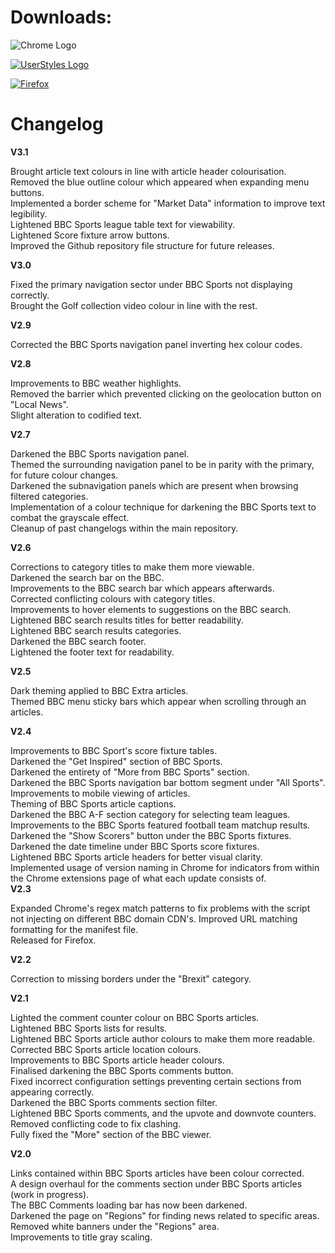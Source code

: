 
# Downloads:  

![Chrome Logo](https://i.imgur.com/JXBf0eC.png)</a>    
<a href="https://userstyles.org/styles/164869/dark-bbc"> 

![UserStyles Logo](https://userstyles.org/ui/images/stylish-logo-2-copy-2.svg)</a>    
<a href="https://addons.mozilla.org/en-GB/firefox/addon/bbc-dark"> 
  
  ![Firefox](https://i.imgur.com/gggtBqP.jpg)</a>
<a href="https://addons.mozilla.org/en-GB/firefox/addon/bbc-dark"> </a>
<p> </p>

  
  
# Changelog

  
  **V3.1**  
    
  Brought article text colours in line with article header colourisation.  
  Removed the blue outline colour which appeared when expanding menu buttons.  
  Implemented a border scheme for "Market Data" information to improve text legibility.  
  Lightened BBC Sports league table text for viewability.  
  Lightened Score fixture arrow buttons.  
  Improved the Github repository file structure for future releases.  
    
  **V3.0**  
    
  Fixed the primary navigation sector under BBC Sports not displaying correctly.  
  Brought the Golf collection video colour in line with the rest.  


  **V2.9**  
    
  Corrected the BBC Sports navigation panel inverting hex colour codes.  

  **V2.8**  
  
  Improvements to BBC weather highlights.  
  Removed the barrier which prevented clicking on the geolocation button on "Local News".  
  Slight alteration to codified text.  

  **V2.7**  
    
  Darkened the BBC Sports navigation panel.  
  Themed the surrounding navigation panel to be in parity with the primary, for future colour changes.  
  Darkened the subnavigation panels which are present when browsing filtered categories.  
  Implementation of a colour technique for darkening the BBC Sports text to combat the grayscale effect.  
  Cleanup of past changelogs within the main repository.  
  
  **V2.6**  

  Corrections to category titles to make them more viewable.  
  Darkened the search bar on the BBC.  
  Improvements to the BBC search bar which appears afterwards.  
  Corrected conflicting colours with category titles.  
  Improvements to hover elements to suggestions on the BBC search.  
  Lightened BBC search results titles for better readability.  
  Lightened BBC search results categories.  
  Darkened the BBC search footer.  
  Lightened the footer text for readability.  
  
  **V2.5**  
  
  Dark theming applied to BBC Extra articles.  
  Themed BBC menu sticky bars which appear when scrolling through an articles.  


  **V2.4**  

  Improvements to BBC Sport's score fixture tables.  
  Darkened the "Get Inspired" section of BBC Sports.  
  Darkened the entirety of "More from BBC Sports" section.  
  Darkened the BBC Sports navigation bar bottom segment under "All Sports".  
  Improvements to mobile viewing of articles.  
  Theming of BBC Sports article captions.  
  Darkened the BBC A-F section category for selecting team leagues.  
  Improvements to the BBC Sports featured football team matchup results.  
  Darkened the "Show Scorers" button under the BBC Sports fixtures.  
  Darkened the date timeline under BBC Sports score fixtures.  
  Lightened BBC Sports article headers for better visual clarity.  
  Implemented usage of version naming in Chrome for indicators from within the Chrome extensions page of what each update consists of.    
   **V2.3**  

   Expanded Chrome's regex match patterns to fix problems with the script not injecting on different BBC domain CDN's. 
   Improved URL matching formatting for the manifest file.  
   Released for Firefox.  

  **V2.2**  
   
  Correction to missing borders under the "Brexit" category.  

  **V2.1**  
 
   Lighted the comment counter colour on BBC Sports articles.  
   Lightened BBC Sports lists for results.  
   Lightened BBC Sports article author colours to make them more readable.  
   Corrected BBC Sports article location colours.  
   Improvements to BBC Sports article header colours.  
   Finalised darkening the BBC Sports comments button.    
   Fixed incorrect configuration settings preventing certain sections from appearing correctly.  
   Darkened the BBC Sports comments section filter.  
   Lightened BBC Sports comments, and the upvote and downvote counters.  
   Removed conflicting code to fix clashing.  
   Fully fixed the "More" section of the BBC viewer.  
 


  **V2.0**  
  
   Links contained within BBC Sports articles have been colour corrected.  
   A design overhaul for the comments section under BBC Sports articles (work in progress).  
   The BBC Comments loading bar has now been darkened.  
   Darkened the page on "Regions" for finding news related to specific areas.  
   Removed white banners under the "Regions" area.  
   Improvements to title gray scaling.  
 

